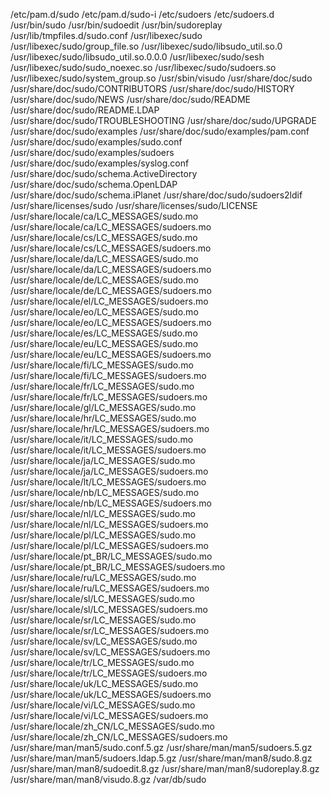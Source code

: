/etc/pam.d/sudo
/etc/pam.d/sudo-i
/etc/sudoers
/etc/sudoers.d
/usr/bin/sudo
/usr/bin/sudoedit
/usr/bin/sudoreplay
/usr/lib/tmpfiles.d/sudo.conf
/usr/libexec/sudo
/usr/libexec/sudo/group_file.so
/usr/libexec/sudo/libsudo_util.so.0
/usr/libexec/sudo/libsudo_util.so.0.0.0
/usr/libexec/sudo/sesh
/usr/libexec/sudo/sudo_noexec.so
/usr/libexec/sudo/sudoers.so
/usr/libexec/sudo/system_group.so
/usr/sbin/visudo
/usr/share/doc/sudo
/usr/share/doc/sudo/CONTRIBUTORS
/usr/share/doc/sudo/HISTORY
/usr/share/doc/sudo/NEWS
/usr/share/doc/sudo/README
/usr/share/doc/sudo/README.LDAP
/usr/share/doc/sudo/TROUBLESHOOTING
/usr/share/doc/sudo/UPGRADE
/usr/share/doc/sudo/examples
/usr/share/doc/sudo/examples/pam.conf
/usr/share/doc/sudo/examples/sudo.conf
/usr/share/doc/sudo/examples/sudoers
/usr/share/doc/sudo/examples/syslog.conf
/usr/share/doc/sudo/schema.ActiveDirectory
/usr/share/doc/sudo/schema.OpenLDAP
/usr/share/doc/sudo/schema.iPlanet
/usr/share/doc/sudo/sudoers2ldif
/usr/share/licenses/sudo
/usr/share/licenses/sudo/LICENSE
/usr/share/locale/ca/LC_MESSAGES/sudo.mo
/usr/share/locale/ca/LC_MESSAGES/sudoers.mo
/usr/share/locale/cs/LC_MESSAGES/sudo.mo
/usr/share/locale/cs/LC_MESSAGES/sudoers.mo
/usr/share/locale/da/LC_MESSAGES/sudo.mo
/usr/share/locale/da/LC_MESSAGES/sudoers.mo
/usr/share/locale/de/LC_MESSAGES/sudo.mo
/usr/share/locale/de/LC_MESSAGES/sudoers.mo
/usr/share/locale/el/LC_MESSAGES/sudoers.mo
/usr/share/locale/eo/LC_MESSAGES/sudo.mo
/usr/share/locale/eo/LC_MESSAGES/sudoers.mo
/usr/share/locale/es/LC_MESSAGES/sudo.mo
/usr/share/locale/eu/LC_MESSAGES/sudo.mo
/usr/share/locale/eu/LC_MESSAGES/sudoers.mo
/usr/share/locale/fi/LC_MESSAGES/sudo.mo
/usr/share/locale/fi/LC_MESSAGES/sudoers.mo
/usr/share/locale/fr/LC_MESSAGES/sudo.mo
/usr/share/locale/fr/LC_MESSAGES/sudoers.mo
/usr/share/locale/gl/LC_MESSAGES/sudo.mo
/usr/share/locale/hr/LC_MESSAGES/sudo.mo
/usr/share/locale/hr/LC_MESSAGES/sudoers.mo
/usr/share/locale/it/LC_MESSAGES/sudo.mo
/usr/share/locale/it/LC_MESSAGES/sudoers.mo
/usr/share/locale/ja/LC_MESSAGES/sudo.mo
/usr/share/locale/ja/LC_MESSAGES/sudoers.mo
/usr/share/locale/lt/LC_MESSAGES/sudoers.mo
/usr/share/locale/nb/LC_MESSAGES/sudo.mo
/usr/share/locale/nb/LC_MESSAGES/sudoers.mo
/usr/share/locale/nl/LC_MESSAGES/sudo.mo
/usr/share/locale/nl/LC_MESSAGES/sudoers.mo
/usr/share/locale/pl/LC_MESSAGES/sudo.mo
/usr/share/locale/pl/LC_MESSAGES/sudoers.mo
/usr/share/locale/pt_BR/LC_MESSAGES/sudo.mo
/usr/share/locale/pt_BR/LC_MESSAGES/sudoers.mo
/usr/share/locale/ru/LC_MESSAGES/sudo.mo
/usr/share/locale/ru/LC_MESSAGES/sudoers.mo
/usr/share/locale/sl/LC_MESSAGES/sudo.mo
/usr/share/locale/sl/LC_MESSAGES/sudoers.mo
/usr/share/locale/sr/LC_MESSAGES/sudo.mo
/usr/share/locale/sr/LC_MESSAGES/sudoers.mo
/usr/share/locale/sv/LC_MESSAGES/sudo.mo
/usr/share/locale/sv/LC_MESSAGES/sudoers.mo
/usr/share/locale/tr/LC_MESSAGES/sudo.mo
/usr/share/locale/tr/LC_MESSAGES/sudoers.mo
/usr/share/locale/uk/LC_MESSAGES/sudo.mo
/usr/share/locale/uk/LC_MESSAGES/sudoers.mo
/usr/share/locale/vi/LC_MESSAGES/sudo.mo
/usr/share/locale/vi/LC_MESSAGES/sudoers.mo
/usr/share/locale/zh_CN/LC_MESSAGES/sudo.mo
/usr/share/locale/zh_CN/LC_MESSAGES/sudoers.mo
/usr/share/man/man5/sudo.conf.5.gz
/usr/share/man/man5/sudoers.5.gz
/usr/share/man/man5/sudoers.ldap.5.gz
/usr/share/man/man8/sudo.8.gz
/usr/share/man/man8/sudoedit.8.gz
/usr/share/man/man8/sudoreplay.8.gz
/usr/share/man/man8/visudo.8.gz
/var/db/sudo
